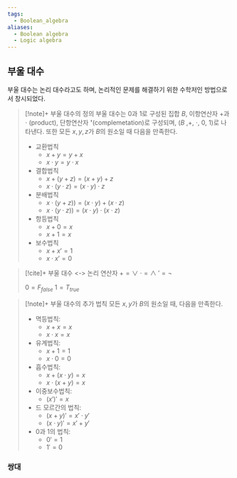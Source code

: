 ```yaml
---
tags:
  - Boolean_algebra
aliases:
  - Boolean algebra
  - Logic algebra
---
```

## 부울 대수
부울 대수는 논리 대수라고도 하며, 논리적인 문제를 해결하기 위한 수학저인 방법으로서 창시되었다.
> [!note]+ 부울 대수의 정의
> 부울 대수는 0과 1로 구성된 집합 $B$, 이항연산자 +과 $\cdot$ (product), 단항연산자 **'**(complemetation)로 구성되며, ($B$ ,+, $\cdot$, 0, 1)로 나타낸다. 또한 모든 $x, y, z$가 $B$의 원소일 때 다음을 만족한다.
> - 교환법칙
> 	- $x+y=y+x$
> 	- $x\cdot y=y\cdot x$
> - 결합법칙
> 	-  $x+(y+z)=(x+y)+z$
> 	- $x\cdot (y\cdot z)=(x\cdot y)\cdot z$
> - 분배법칙
> 	-  $x\cdot(y+z))=(x\cdot y)+(x\cdot z)$
> 	- $x\cdot(y\cdot z))=(x\cdot y)\cdot(x\cdot z)$
> - 항등법칙
> 	- $x+0=x$
> 	- $x+1=x$
> - 보수법칙
> 	- $x+x' = 1$
> 	- $x\cdot x' =0$

> [!cite]+ 부울 대수 <-> 논리 연산자
> $+ = \lor$
> $\cdot = \land$
> $'=\neg$
>
> $0 = F_{ false}$
> $1 = T_{ true}$

> [!note]+ 부울 대수의 추가 법칙
> 모든 $x, y$가 $B$의 원소일 때, 다음을 만족한다.
> - 멱등법칙:
> 	 - $x + x = x$
> 	 - $x \cdot x = x$
> - 유계법칙:
> 	 - $x + 1 = 1$
> 	 - $x \cdot 0 = 0$
> - 흡수법칙:
> 	 - $x + (x \cdot y) = x$
> 	 - $x \cdot (x + y) = x$
> - 이중보수법칙: 
> 	- $(x')' = x$
> - 드 모르간의 법칙:
> 	 - $(x + y)' = x' \cdot y'$
> 	 - $(x \cdot y)' = x' + y'$
> - 0과 1의 법칙:
> 	 - $0' = 1$
> 	 - $1' = 0$

### 쌍대

